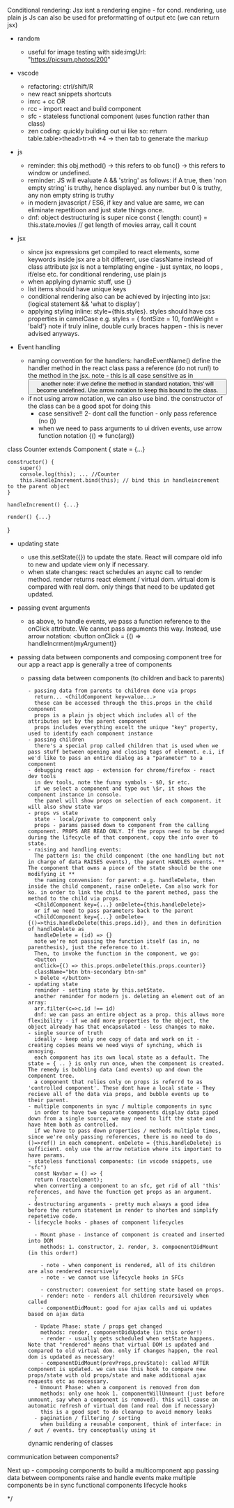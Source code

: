 Conditional rendering:
Jsx isnt a rendering engine - for cond. rendering, use plain js
Js can also be used for preformatting of output etc (we can return jsx)

- random
  - useful for image testing with side:imgUrl: "https://picsum.photos/200"
- vscode

  - refactoring: ctrl/shift/R
  - new react snippets shortcuts
  - imrc + cc OR
  - rcc - import react and build component
  - sfc - stateless functional component (uses function rather than class)
  - zen coding: quickly building out ui
    like so:
    return table.table>thead>tr>th \*4 -> then tab to generate the markup

- js

  - reminder: this
    obj.method() -> this refers to ob
    func() -> this refers to window or undefined.
  - reminder: JS will evaluate A && 'string' as follows: if A true, then 'non empty string' is truthy, hence displayed. any number but 0 is truthy, any non empty string is truthy
  - in modern javascript / ES6, if key and value are same, we can eliminate repetitioon and just state things once.
  - dnf: object destructuring is super nice
    const { length: count} = this.state.movies // get length of movies array, call it count

- jsx

  - since jsx expressions get compiled to react elements, some keywords inside jsx are a bit different, use className instead of class attribute
    jsx is not a templating engine - just syntax, no loops , if/else etc.
    for conditional rendering, use plain js
  - when applying dynamic stuff, use {}
  - list items should have unique keys
  - conditional rendering also can be achieved by injecting into jsx: (logical statement && 'what to display')
  - applying styling inline: style={this.styles}. styles should have css properties in camelCase
    e.g. styles = { fontSize = 10, fontWeight = 'bald'}
    note if truly inline, double curly braces happen - this is never advised anyways.

- Event handling
  - naming convention for the handlers: handleEventName()
    define the handler method in the react class
    pass a reference (do not run!) to the method in the jsx.
    note - this is all case sensitive
    as in <button onClick={this.handleClick}>
    another note: if we define the method in standard notation, 'this' will become undefined. Use arrow notation to keep this bound to the class.
  - if not using arrow notation, we can also use bind. the constructor of the class can be a good spot for doing this
    - case sensitive!! 2- dont call the function - only pass reference (no ())
    - when we need to pass arguments to ui driven events, use arrow function notation {() => func(arg)}

class Counter extends Component {
state = {...}

    constructor() {
        super()
        console.log(this); ... //Counter
        this.HandleIncrement.bind(this); // bind this in handleincrement to the parent object
    }

    handleIncrement() {...}

    render() {...}

}

- updating state

  - use this.setState({}) to update the state. React will compare old info to new and update view only if necessary.
  - when state changes: react schedules an async call to render method. render returns react element / virtual dom. virtual dom is compared with real dom. only things that need to be updated get updated.

- passing event arguments

  - as above, to handle events, we pass a function reference to the onClick attribute. We cannot pass arguments this way. Instead, use arrow notation:
    <button onClick = {() => handleIncrment(myArgument)}

- passing data between components and composing component tree for our app
  a react app is generally a tree of components

  - passing data between components (to children and back to parents)

        - passing data from parents to children done via props
          return... <ChildComponent key=value...>
          these can be accessed through the this.props in the child component
          props is a plain js object which includes all of the attributes set by the parent component
          props includes everything excelt the unique "key" property, used to identify each component instance
        - passing children
          there's a special prop called children that is used when we pass stuff between opening and closing tags of element. e.i, if we'd like to pass an entire dialog as a "parameter" to a component
        - debugging react app - extension for chrome/firefox - react dev tools
          in dev tools, note the funny symbols - $0, $r etc.
          if we select a component and type out \$r, it shows the component instance in console.
          the panel will show props on selection of each component. it will also show state var
        - props vs state
          state - local/private to component only
          props - params passed down to component from the calling component. PROPS ARE READ ONLY. If the props need to be changed during the lifecycle of that component, copy the info over to state.
        - raising and handling events:
          The pattern is: the child component (the one handling but not in charge of data RAISES events), the parent HANDLES events. ** The component that owns a piece of the state should be the one modifying it **
          the naming convension: for parent: e.g. handleDelete, then inside the child component, raise onDelete. Can also work for ko. in order to link the child to the parent method, pass the method to the child via props.
          <ChildComponent key={...} onDelete={this.handleDelete}>
          or if we need to pass parameters back to the parent
          <ChildComponent key={...} onDelete={()=>this.handleDelete(this.props.id)}, and then in definition of handleDelete as
          handleDelete = (id) => {}
          note we're not passing the function itself (as in, no parenthesis), just the reference to it.
          Then, to invoke the function in the component, we go:
          <button
          onClick={() => this.props.onDelete(this.props.counter)}
          className="btn btn-secondary btn-sm"
          > Delete </button>
        - updating state
          reminder - setting state by this.setState.
          another reminder for modern js. deleting an element out of an array:
          arr.filter(c=>c.id !== id)
          dnf: we can pass an entire object as a prop. this allows more flexibility - if we add more properties to the object, the object already has that encapsulated - less changes to make.
        - single source of truth
          ideally - keep only one copy of data and work on it - creating copies means we need ways of synching, which is annoying.
          each component has its own local state as a default. The state = { .. } is only run once, when the component is created. The remedy is bubbling data (and events) up and down the component tree.
          a component that relies only on props is referrd to as 'controlled component'. These dont have a local state - They recieve all of the data via props, and bubble events up to their parent.
        - multiple components in sync / multiple components in sync
          in order to have two separate components display data piped down from a single source, we may need to lift the state and have htem both as controlled.
          if we have to pass down properties / methods multiple times, since we're only passing references, there is no need to do ()=>ref() in each comopnent. onDelete = {this.handleDelete} is sufficient. only use the arrow notation where its important to have params.
        - stateless functional components: (in vscode snippets, use "sfc")
          const Navbar = () => {
          return (reactelement);
          when converting a component to an sfc, get rid of all 'this' references, and have the function get props as an argument.
          }
        - destructuring arguments - pretty much always a good idea before the return statement in render to shorten and simplify repetetive code.
        - lifecycle hooks - phases of component lifecycles

          - Mount phase - instance of component is created and inserted into DOM
            methods: 1. constructor, 2. render, 3. compoenentDidMount (in this order!)

            - note - when component is rendered, all of its children are also rendered recursively
            - note - we cannot use lifecycle hooks in SFCs

            - constructor: convenient for setting state based on props.
            - render: note - renders all children recursively when called
            - componentDidMount: good for ajax calls and ui updates based on ajax data

          - Update Phase: state / props get changed
            methods: render, componentDidUpdate (in this order!)
            - render - usually gets scheduled when setState happens. Note that "rendered" means that virtual DOM is updated and compared to old virtual dom. only if changes happen, the real dom is updated as necessary!
            - componentDidMount(prevProps,prevState): called AFTER component is updated. we can use this hook to compare new props/state with old props/state and make additional ajax requests etc as necessary.
          - Unmount Phase: when a component is removed from dom
            methods: only one hook 1. componentWillUnmount (just before unmount, say when a component is removed). this will cause an automatic refresh of virtual dom (and real dom if necessary)
            this is a good spot to do cleanup to avoid memory leaks
          - pagination / filtering / sorting
            when building a reusable component, think of interface: in / out / events. try conceptually using it



    dynamic rendering of classes

communication between components?

Next up -
composing components to build a multicomponent app
passing data between components
raise and handle events
make multiple components be in sync
functional components
lifecycle hooks

\*/
